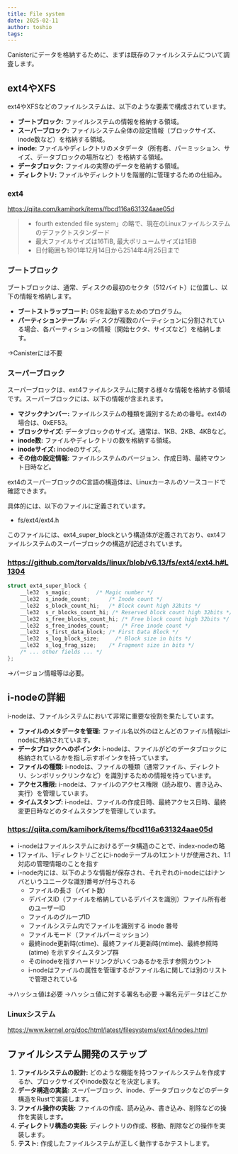 ```yaml
---
title: File system
date: 2025-02-11
author: toshio
tags: 
---
```


Canisterにデータを格納するために、まずは既存のファイルシステムについて調査します。

## ext4やXFS

ext4やXFSなどのファイルシステムは、以下のような要素で構成されています。

*   **ブートブロック:** ファイルシステムの情報を格納する領域。
*   **スーパーブロック:** ファイルシステム全体の設定情報（ブロックサイズ、inode数など）を格納する領域。
*   **inode:** ファイルやディレクトリのメタデータ（所有者、パーミッション、サイズ、データブロックの場所など）を格納する領域。
*   **データブロック:** ファイルの実際のデータを格納する領域。
*   **ディレクトリ:** ファイルやディレクトリを階層的に管理するための仕組み。

### ext4

https://qiita.com/kamihork/items/fbcd116a631324aae05d

> - fourth extended file system」の略で、現在のLinuxファイルシステムのデファクトスタンダード
> - 最大ファイルサイズは16TiB, 最大ボリュームサイズは1EiB
> - 日付範囲も1901年12月14日から2514年4月25日まで

### ブートブロック

ブートブロックは、通常、ディスクの最初のセクタ（512バイト）に位置し、以下の情報を格納します。

*   **ブートストラップコード:** OSを起動するためのプログラム。
*   **パーティションテーブル:** ディスクが複数のパーティションに分割されている場合、各パーティションの情報（開始セクタ、サイズなど）を格納します。

→Canisterには不要

### スーパーブロック

スーパーブロックは、ext4ファイルシステムに関する様々な情報を格納する領域です。スーパーブロックには、以下の情報が含まれます。

*   **マジックナンバー:** ファイルシステムの種類を識別するための番号。ext4の場合は、0xEF53。
*   **ブロックサイズ:** データブロックのサイズ。通常は、1KB、2KB、4KBなど。
*   **inode数:** ファイルやディレクトリの数を格納する領域。
*   **inodeサイズ:** inodeのサイズ。
*   **その他の設定情報:** ファイルシステムのバージョン、作成日時、最終マウント日時など。


ext4のスーパーブロックのC言語の構造体は、Linuxカーネルのソースコードで確認できます。

具体的には、以下のファイルに定義されています。

- fs/ext4/ext4.h

このファイルには、ext4_super_blockという構造体が定義されており、ext4ファイルシステムのスーパーブロックの構造が記述されています。

### https://github.com/torvalds/linux/blob/v6.13/fs/ext4/ext4.h#L1304

```c:fs/ext4/ext4.h
struct ext4_super_block {
    __le32  s_magic;        /* Magic number */
    __le32  s_inode_count;      /* Inode count */
    __le32  s_block_count_hi;   /* Block count high 32bits */
    __le32  s_r_blocks_count_hi; /* Reserved block count high 32bits */
    __le32  s_free_blocks_count_hi; /* Free block count high 32bits */
    __le32  s_free_inodes_count;    /* Free inode count */
    __le32  s_first_data_block; /* First Data Block */
    __le32  s_log_block_size;     /* Block size in bits */
    __le32  s_log_frag_size;    /* Fragment size in bits */
    /* ... other fields ... */
};
```

→バージョン情報等は必要。

## i-nodeの詳細

i-nodeは、ファイルシステムにおいて非常に重要な役割を果たしています。

*   **ファイルのメタデータを管理:** ファイル名以外のほとんどのファイル情報はi-nodeに格納されています。
*   **データブロックへのポインタ:** i-nodeは、ファイルがどのデータブロックに格納されているかを指し示すポインタを持っています。
*   **ファイルの種類:** i-nodeは、ファイルの種類（通常ファイル、ディレクトリ、シンボリックリンクなど）を識別するための情報を持っています。
*   **アクセス権限:** i-nodeは、ファイルのアクセス権限（読み取り、書き込み、実行）を管理しています。
*   **タイムスタンプ:** i-nodeは、ファイルの作成日時、最終アクセス日時、最終変更日時などのタイムスタンプを管理しています。

### https://qiita.com/kamihork/items/fbcd116a631324aae05d

- i-nodeはファイルシステムにおけるデータ構造のことで、index-nodeの略
- 1ファイル、1ディレクトリごとにi-nodeテーブルの1エントリが使用され、1:1対応の管理情報のことを指す
- i-node内には、以下のような情報が保存され、それぞれのi-nodeにはiナンバというユニークな識別番号が付与される
  - ファイルの長さ（バイト数）
  - デバイスID（ファイルを格納しているデバイスを識別）ファイル所有者のユーザーID
  - ファイルのグループID
  - ファイルシステム内でファイルを識別する inode 番号
  - ファイルモード（ファイルパーミッション）
  - 最終inode更新時(ctime)、最終ファイル更新時(mtime)、最終参照時(atime) を示すタイムスタンプ群
  - そのinodeを指すハードリンクがいくつあるかを示す参照カウント
  - i-nodeはファイルの属性を管理するがファイル名に関しては別のリストで管理されている

→ハッシュ値は必要
→ハッシュ値に対する署名も必要
→署名元データはどこか

### Linuxシステム

https://www.kernel.org/doc/html/latest/filesystems/ext4/inodes.html

## ファイルシステム開発のステップ

1.  **ファイルシステムの設計:** どのような機能を持つファイルシステムを作成するか、ブロックサイズやinode数などを決定します。
2.  **データ構造の実装:** スーパーブロック、inode、データブロックなどのデータ構造をRustで実装します。
3.  **ファイル操作の実装:** ファイルの作成、読み込み、書き込み、削除などの操作を実装します。
4.  **ディレクトリ構造の実装:** ディレクトリの作成、移動、削除などの操作を実装します。
5.  **テスト:** 作成したファイルシステムが正しく動作するかテストします。
